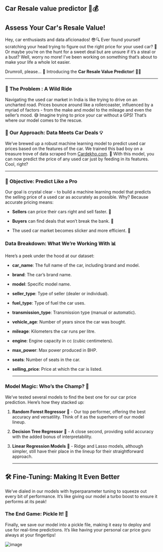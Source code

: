 ## Car Resale value predictor  🚗💰
Assess Your Car's Resale Value!
---

Hey, car enthusiasts and data aficionados! 😎🔍 Ever found yourself scratching your head trying to figure out the right price for your used car? 🤔 Or maybe you’re on the hunt for a sweet deal but are unsure if it’s a steal or a bust? Well, worry no more! I’ve been working on something that’s about to make your life a whole lot easier.

Drumroll, please… 🥁 Introducing the **Car Resale Value Predictor**! 🌟🎉

---
 
### 🚗 **The Problem : A Wild Ride**

Navigating the used car market in India is like trying to drive on an uncharted road. Prices bounce around like a rollercoaster, influenced by a myriad of factors - from the make and model to the mileage and even the seller’s mood. 😅 Imagine trying to price your car without a GPS! That’s where our model comes to the rescue.

### 🧠 **Our Approach: Data Meets Car Deals** 💡

We’ve brewed up a robust machine learning model to predict used car prices based on the features of the car. We trained this bad boy on a treasure trove of data scraped from [Cardekho.com](http://Cardekho.com). 🚀 With this model, you can now predict the price of any used car just by feeding in its features. Cool, right?

---

### 🎯 **Objective: Predict Like a Pro**

Our goal is crystal clear - to build a machine learning model that predicts the selling price of a used car as accurately as possible. Why? Because accurate pricing means:

* **Sellers** can price their cars right and sell faster. 🏁
    
* **Buyers** can find deals that won’t break the bank. 💸
    
* The used car market becomes slicker and more efficient. 🔧
    

### **Data Breakdown: What We’re Working With** 📊

Here’s a peek under the hood at our dataset:

* **car\_name**: The full name of the car, including brand and model.
    
* **brand**: The car’s brand name.
    
* **model**: Specific model name.
    
* **seller\_type**: Type of seller (dealer or individual).
    
* **fuel\_type**: Type of fuel the car uses.
    
* **transmission\_type**: Transmission type (manual or automatic).
    
* **vehicle\_age**: Number of years since the car was bought.
    
* **mileage**: Kilometers the car runs per litre.
    
* **engine**: Engine capacity in cc (cubic centimeters).
    
* **max\_power**: Max power produced in BHP.
    
* **seats**: Number of seats in the car.
    
* **selling\_price**: Price at which the car is listed.
    
    ---
    

### **Model Magic: Who’s the Champ?** 🏅

We’ve tested several models to find the best one for our car price prediction. Here’s how they stacked up:

1. **Random Forest Regressor** 🌲 - Our top performer, offering the best accuracy and versatility. Think of it as the superhero of our model lineup.
    
2. **Decision Tree Regressor** 🌳 - A close second, providing solid accuracy with the added bonus of interpretability.
    
3. **Linear Regression Models** 🧮 - Ridge and Lasso models, although simpler, still have their place in the lineup for their straightforward approach.
    
    ---
    

## 🛠️ **Fine-Tuning: Making It Even Better**

We’ve dialed in our models with hyperparameter tuning to squeeze out every bit of performance. It’s like giving our model a turbo boost to ensure it performs at its peak!

### **The End Game: Pickle It!** 🥒

Finally, we save our model into a pickle file, making it easy to deploy and use for real-time predictions. It’s like having your personal car price guru always at your fingertips!

![image](https://github.com/user-attachments/assets/3c056d68-4de1-4a69-8e36-811501271898)

